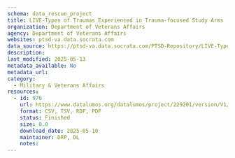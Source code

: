 ```yaml
---
schema: data_rescue_project 
title: LIVE-Types of Traumas Experienced in Trauma-focused Study Arms
organization: Department of Veterans Affairs
agency: Department of Veterans Affairs
websites: ptsd-va.data.socrata.com
data_source: https://ptsd-va.data.socrata.com/PTSD-Repository/LIVE-Types-of-Traumas-Experienced-in-Trauma-focuse/9mu8-ti9p
description: 
last_modified: 2025-05-13
metadata_available: No
metadata_url: 
category:
  - Military & Veterans Affairs 
resources:
  - id: 976
    url: https://www.datalumos.org/datalumos/project/229201/version/V1/view
    format: CSV, TSV, RDF, PDF
    status: Finished
    size: 0.0
    download_date: 2025-05-10
    maintainer: DRP, DL
    notes: 
---
```

